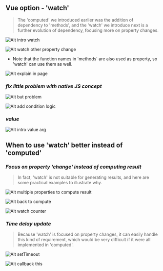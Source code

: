 ## **Vue option - 'watch'**

> The 'computed' we introduced earlier was the addition of dependency to 'methods', and the 'watch' we introduce next is a further evolution of dependency, focusing more on property changes.

![Alt intro watch](pic/01.jpg)

![Alt watch other property change](pic/02.jpg)

- Note that the function names in 'methods' are also used as property, so 'watch' can use them as well.

![Alt explain  in page](pic/03.jpg)

### _fix little problem with native JS concept_

![Alt but problem](pic/04.jpg)

![Alt add condition logic](pic/05.jpg)

### _value_

![Alt intro value arg](pic/06.jpg)

## **When to use 'watch' better instead of 'computed'**

### _Focus on property 'change' instead of computing result_

> In fact, 'watch' is not suitable for generating results, and here are some practical examples to illustrate why.

![Alt multiple properties to compute result](pic/07.jpg)

![Alt back to compute](pic/08.jpg)

![Alt watch counter](pic/09.jpg)

### _Time delay update_

> Because 'watch' is focused on property changes, it can easily handle this kind of requirement, which would be very difficult if it were all implemented in 'computed'.

![Alt setTimeout](pic/10.jpg)

![Alt callback this](pic/11.jpg)

